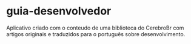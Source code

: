 guia-desenvolvedor
==================

Aplicativo criado com o conteudo de uma biblioteca do CerebroBr com artigos originais e traduzidos para o português sobre desenvolvimento.

